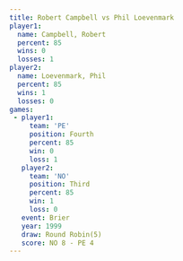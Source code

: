 ```yaml
---
title: Robert Campbell vs Phil Loevenmark
player1:                
  name: Campbell, Robert
  percent: 85           
  wins: 0               
  losses: 1             
player2:                
  name: Loevenmark, Phil
  percent: 85           
  wins: 1               
  losses: 0             
games:
 - player1:          
     team: 'PE'      
     position: Fourth
     percent: 85     
     win: 0          
     loss: 1         
   player2:         
     team: 'NO'     
     position: Third
     percent: 85    
     win: 1         
     loss: 0        
   event: Brier        
   year: 1999          
   draw: Round Robin(5)
   score: NO 8 - PE 4  
---
```

